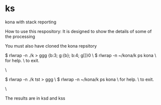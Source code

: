 # ks
kona with stack reporting

How to use this respository:
It is designed to show the details of some of the processing

You must also have cloned the kona repsitory 



$ rlwrap -n ./k > ggg
{b:3; g:{b}; b:4; g[]}0
\\
$ rlwrap -n ~/kona/k ps
kona      \ for help. \\ to exit.

  \\



$ rlwrap -n ./k tst > ggg
\\
$ rlwrap -n ~/kona/k ps
kona      \ for help. \\ to exit.

  \\



The results are in ksd and kss
